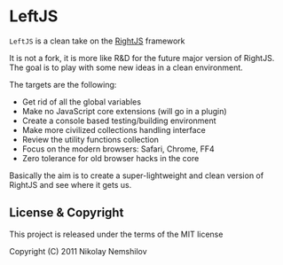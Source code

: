 # LeftJS

`LeftJS` is a clean take on the [RightJS](http://rightjs.org) framework

It is not a fork, it is more like R&D for the future major version of
RightJS. The goal is to play with some new ideas in a clean environment.

The targets are the following:

 * Get rid of all the global variables
 * Make no JavaScript core extensions (will go in a plugin)
 * Create a console based testing/building environment
 * Make more civilized collections handling interface
 * Review the utility functions collection
 * Focus on the modern browsers: Safari, Chrome, FF4
 * Zero tolerance for old browser hacks in the core

Basically the aim is to create a super-lightweight and clean version of
RightJS and see where it gets us.



## License & Copyright

This project is released under the terms of the MIT license

Copyright (C) 2011 Nikolay Nemshilov